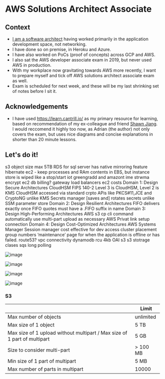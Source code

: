 # AWS Solutions Architect Associate

## Context
- [I am a software architect](https://www.linkedin.com/in/aamirmulla/) having worked primarily in the application development space, not networking. 
- I have done so on premise, in Heroku and Azure. 
- I have also worked on PoCs (proof of concepts) across GCP and AWS.
- I also sat the AWS developer associate exam in 2019, but never used AWS in production.
- With my workplace now gravitating towards AWS more recently, I want to prepare myself and tick off AWS solutions architect associate exam as well.
- Exam is scheduled for next week, and these will be my last shrinking set of notes before I sit it.

## Acknowledgements
- I have used https://learn.cantrill.io/ as my primary resource for learning, based on recommendation of my ex-colleague and friend [Shawn Jiang](https://www.linkedin.com/in/shawnjiang/). I would reccomend it highly too now, as Adrian (the author) not only covers the exam, but uses nice diagrams and concise explanations in shorter than 20 minute lessons.

## Let's do it!

s3 object size max 5TB
RDS for sql server has native mirroring feature
hibernate ec2 - keep processes and RAm contents in EBS, but instance store is wiped like a stop/start
iot greengradd and amazont ime strwma
encrypt ec2
db billing?
gateway load balancers
ec2 costs
Domain 1: Design Secure Architectures
CloudHSM
FIPS 140-2 Level 3 is CloudHSM, Level 2 is KMS
CloudHSM accessed via standard crpto APis like PKCS#11,JCE and CryptoNG unlike KMS
Secrets manager [saves and] rotates secrets unlike SSM parameter store
Domain 2: Design Resilient Architectures
FIFO delivers exactly once
FIFO quotes must have a .FIFO suffix in name
Domain 3: Design High-Performing Architectures
AWS s3 cp cli command automatically use multi-part upload as necessary
AWS Privat link setup connection
Domain 4: Design Cost-Optimized Architectures
AWS Systems Manager Session manager cost effective for dev access
cluster placement group numbers
‘maintenance’ page for when the application is offline or has failed. route53?
vpc connectivity
dynamodb rcu 4kb
OAI s3
s3 stotrage clases
sqs long polling


![image](https://user-images.githubusercontent.com/50348897/228983838-90b86432-ff8e-48de-9f64-7597bdec332c.png)

![image](https://user-images.githubusercontent.com/50348897/228986535-0cfffb29-2315-41e1-af49-4c2f6650f14a.png)

![image](https://user-images.githubusercontent.com/50348897/228990114-e675ecfe-1ec8-4b2f-be71-43dc1fc14c71.png)

![image](https://user-images.githubusercontent.com/50348897/228992213-10c461d6-4732-46c2-b840-893fec26068b.png)

### S3

|  | Limit |
|-------|-------|
| Max number of objects | unlimited |
| Max size of 1 object | 5 TB |
| Max size of 1 upload without multipart / Max size of 1 part of multipart  | 5 GB |
| Size to consider multi-part | > 100 MB |
| Min size of 1 part of multipart | 5 MB |
| Max number of parts in multipart | 10000 |


